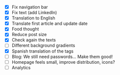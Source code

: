 
 * [x] Fix navigation bar
 * [x] Fix text (add LinkedIn)
 * [x] Translation to English
 * [x] Translate first article and update date
 * [x] Food thought
 * [x] Reduce post size
 * [x] Check again the texts
 * [ ] Different background gradients
 * [x] Spanish translation of the tags
 * [ ] Blog: We still need passwords... Make them good!
 * [ ] Homepage feels small, improve distribution, icons?
 * [ ] Analytics
